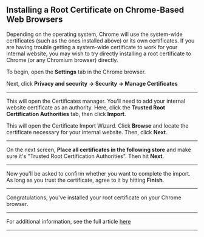 ## Installing a Root Certificate on Chrome-Based Web Browsers

Depending on the operating system, Chrome will use the system-wide certificates (such as the ones installed above) or its own certificates. If you are having trouble getting a system-wide certificate to work for your internal website, you may wish to try directly installing a root certificate to Chrome (or any Chromium browser) directly.

To begin, open the **Settings** tab in the Chrome browser.



Next, click **Privacy and security** **→ Security → Manage Certificates**

****

This will open the Certificates manager. You'll need to add your internal website certificate as an authority. Here, click the **Trusted Root Certification Authorities** tab, then click **Import**.



This will open the Certificate Import Wizard. Click **Browse** and locate the certificate necessary for your internal website. Then, click **Next**.

****

On the next screen, **Place all certificates in the following store** and make sure it's "Trusted Root Certification Authorities". Then hit **Next**.

****

Now you'll be asked to confirm whether you want to complete the import. As long as you trust the certificate, agree to it by hitting **Finish**.

****

Congratulations, you've installed your root certificate on your Chrome browser.

* * *

For additional information, see the full article [here](https://support.optisigns.com/hc/en-us/articles/35184720136595)

---
